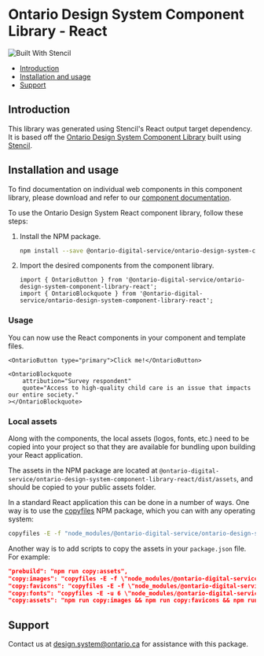 # Ontario Design System Component Library - React

![Built With Stencil](https://img.shields.io/badge/-Built%20With%20Stencil-16161d.svg?logo=data%3Aimage%2Fsvg%2Bxml%3Bbase64%2CPD94bWwgdmVyc2lvbj0iMS4wIiBlbmNvZGluZz0idXRmLTgiPz4KPCEtLSBHZW5lcmF0b3I6IEFkb2JlIElsbHVzdHJhdG9yIDE5LjIuMSwgU1ZHIEV4cG9ydCBQbHVnLUluIC4gU1ZHIFZlcnNpb246IDYuMDAgQnVpbGQgMCkgIC0tPgo8c3ZnIHZlcnNpb249IjEuMSIgaWQ9IkxheWVyXzEiIHhtbG5zPSJodHRwOi8vd3d3LnczLm9yZy8yMDAwL3N2ZyIgeG1sbnM6eGxpbms9Imh0dHA6Ly93d3cudzMub3JnLzE5OTkveGxpbmsiIHg9IjBweCIgeT0iMHB4IgoJIHZpZXdCb3g9IjAgMCA1MTIgNTEyIiBzdHlsZT0iZW5hYmxlLWJhY2tncm91bmQ6bmV3IDAgMCA1MTIgNTEyOyIgeG1sOnNwYWNlPSJwcmVzZXJ2ZSI%2BCjxzdHlsZSB0eXBlPSJ0ZXh0L2NzcyI%2BCgkuc3Qwe2ZpbGw6I0ZGRkZGRjt9Cjwvc3R5bGU%2BCjxwYXRoIGNsYXNzPSJzdDAiIGQ9Ik00MjQuNywzNzMuOWMwLDM3LjYtNTUuMSw2OC42LTkyLjcsNjguNkgxODAuNGMtMzcuOSwwLTkyLjctMzAuNy05Mi43LTY4LjZ2LTMuNmgzMzYuOVYzNzMuOXoiLz4KPHBhdGggY2xhc3M9InN0MCIgZD0iTTQyNC43LDI5Mi4xSDE4MC40Yy0zNy42LDAtOTIuNy0zMS05Mi43LTY4LjZ2LTMuNkgzMzJjMzcuNiwwLDkyLjcsMzEsOTIuNyw2OC42VjI5Mi4xeiIvPgo8cGF0aCBjbGFzcz0ic3QwIiBkPSJNNDI0LjcsMTQxLjdIODcuN3YtMy42YzAtMzcuNiw1NC44LTY4LjYsOTIuNy02OC42SDMzMmMzNy45LDAsOTIuNywzMC43LDkyLjcsNjguNlYxNDEuN3oiLz4KPC9zdmc%2BCg%3D%3D&colorA=16161d&style=flat-square)

- [Introduction](#introduction)
- [Installation and usage](#installation-and-usage)
- [Support](#support)

## Introduction

This library was generated using Stencil's React output target dependency. It is based off the [Ontario Design System Component Library](https://www.npmjs.com/package/@ontario-digital-service/ontario-design-system-component-library) built using [Stencil](https://stenciljs.com/).

## Installation and usage

To find documentation on individual web components in this component library, please download and refer to our [component documentation](https://designsystem.ontario.ca/docs/documentation/for-developers/web-components.html#component-documentation).

To use the Ontario Design System React component library, follow these steps:

1. Install the NPM package.

   ```bash
   npm install --save @ontario-digital-service/ontario-design-system-component-library-react
   ```

2. Import the desired components from the component library.

   ```tsx
   import { OntarioButton } from '@ontario-digital-service/ontario-design-system-component-library-react';
   import { OntarioBlockquote } from '@ontario-digital-service/ontario-design-system-component-library-react';
   ```

### Usage

You can now use the React components in your component and template files.

```tsx
<OntarioButton type="primary">Click me!</OntarioButton>
```

```tsx
<OntarioBlockquote
	attribution="Survey respondent"
	quote="Access to high-quality child care is an issue that impacts our entire society."
></OntarioBlockquote>
```

### Local assets

Along with the components, the local assets (logos, fonts, etc.) need to be copied into your project so that they are available for bundling upon building your React application.

The assets in the NPM package are located at `@ontario-digital-service/ontario-design-system-component-library-react/dist/assets`, and should be copied to your public assets folder.

In a standard React application this can be done in a number of ways. One way is to use the [copyfiles](https://www.npmjs.com/package/copyfiles) NPM package, which you can with any operating system:

```bash
copyfiles -E -f "node_modules/@ontario-digital-service/ontario-design-system-component-library-react/dist/assets/*" src/assets
```

Another way is to add scripts to copy the assets in your `package.json` file. For example:

```json
"prebuild": "npm run copy:assets",
"copy:images": "copyfiles -E -f \"node_modules/@ontario-digital-service/ontario-design-system-component-library-react/dist/component-library/assets/images/**\" src/assets",
"copy:favicons": "copyfiles -E -f \"node_modules/@ontario-digital-service/ontario-design-system-component-library-react/dist/component-library/assets/favicons/**\" src/assets/favicons",
"copy:fonts": "copyfiles -E -u 6 \"node_modules/@ontario-digital-service/ontario-design-system-component-library-react/dist/component-library/assets/fonts/**/*\" src/assets/fonts",
"copy:assets": "npm run copy:images && npm run copy:favicons && npm run copy:fonts"
```

## Support

Contact us at [design.system@ontario.ca](mailto:design.system@ontario.ca) for assistance with this package.
